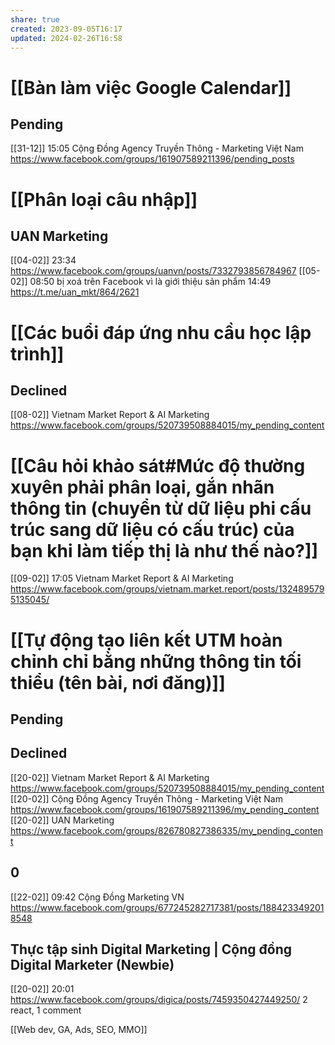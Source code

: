 ```yaml
---
share: true
created: 2023-09-05T16:17
updated: 2024-02-26T16:58
---
```

# [[Bàn làm việc Google Calendar]]
## Pending
[[31-12]] 15:05 Cộng Đồng Agency Truyền Thông - Marketing Việt Nam https://www.facebook.com/groups/161907589211396/pending_posts

# [[Phân loại câu nhập]]
## UAN Marketing 
[[04-02]] 23:34 https://www.facebook.com/groups/uanvn/posts/7332793856784967
[[05-02]] 08:50 bị xoá trên Facebook vì là giới thiệu sản phẩm
14:49 https://t.me/uan_mkt/864/2621

# [[Các buổi đáp ứng nhu cầu học lập trình]]
## Declined
[[08-02]] Vietnam Market Report & AI Marketing https://www.facebook.com/groups/520739508884015/my_pending_content

# [[Câu hỏi khảo sát#Mức độ thường xuyên phải phân loại, gắn nhãn thông tin (chuyển từ dữ liệu phi cấu trúc sang dữ liệu có cấu trúc) của bạn khi làm tiếp thị là như thế nào?]]
[[09-02]] 17:05 Vietnam Market Report & AI Marketing https://www.facebook.com/groups/vietnam.market.report/posts/1324895795135045/

# [[Tự động tạo liên kết UTM hoàn chỉnh chỉ bằng những thông tin tối thiểu (tên bài, nơi đăng)]]
## Pending
## Declined
[[20-02]] Vietnam Market Report & AI Marketing https://www.facebook.com/groups/520739508884015/my_pending_content
[[20-02]] Cộng Đồng Agency Truyền Thông - Marketing Việt Nam https://www.facebook.com/groups/161907589211396/my_pending_content
[[20-02]] UAN Marketing https://www.facebook.com/groups/826780827386335/my_pending_content

## 0
[[22-02]] 09:42 Cộng Đồng Marketing VN https://www.facebook.com/groups/677245282717381/posts/1884233492018548 

## Thực tập sinh Digital Marketing | Cộng đồng Digital Marketer (Newbie)
[[20-02]] 20:01 https://www.facebook.com/groups/digica/posts/7459350427449250/
2 react, 1 comment

[[Web dev, GA, Ads, SEO, MMO]] 